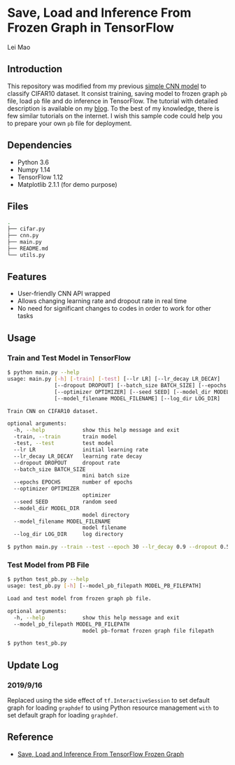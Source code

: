 # Save, Load and Inference From Frozen Graph in TensorFlow 

Lei Mao

## Introduction

This repository was modified from my previous [simple CNN model](https://github.com/leimao/Convolutional_Neural_Network_CIFAR10) to classify CIFAR10 dataset. It consist training, saving model to frozen graph ``pb`` file, load ``pb`` file and do inference in TensorFlow. The tutorial with detailed description is available on my [blog](https://leimao.github.io/blog/Save-Load-Inference-From-TF-Frozen-Graph/). To the best of my knowledge, there is few similar tutorials on the internet. I wish this sample code could help you to prepare your own ``pb`` file for deployment.


## Dependencies

* Python 3.6
* Numpy 1.14
* TensorFlow 1.12
* Matplotlib 2.1.1 (for demo purpose)


## Files
```bash
.
├── cifar.py
├── cnn.py
├── main.py
├── README.md
└── utils.py
```
## Features

* User-friendly CNN API wrapped
* Allows changing learning rate and dropout rate in real time
* No need for significant changes to codes in order to work for other tasks

## Usage

### Train and Test Model in TensorFlow

```bash
$ python main.py --help
usage: main.py [-h] [-train] [-test] [--lr LR] [--lr_decay LR_DECAY]
               [--dropout DROPOUT] [--batch_size BATCH_SIZE] [--epochs EPOCHS]
               [--optimizer OPTIMIZER] [--seed SEED] [--model_dir MODEL_DIR]
               [--model_filename MODEL_FILENAME] [--log_dir LOG_DIR]

Train CNN on CIFAR10 dataset.

optional arguments:
  -h, --help            show this help message and exit
  -train, --train       train model
  -test, --test         test model
  --lr LR               initial learning rate
  --lr_decay LR_DECAY   learning rate decay
  --dropout DROPOUT     dropout rate
  --batch_size BATCH_SIZE
                        mini batch size
  --epochs EPOCHS       number of epochs
  --optimizer OPTIMIZER
                        optimizer
  --seed SEED           random seed
  --model_dir MODEL_DIR
                        model directory
  --model_filename MODEL_FILENAME
                        model filename
  --log_dir LOG_DIR     log directory

```

```bash
$ python main.py --train --test --epoch 30 --lr_decay 0.9 --dropout 0.5
```

### Test Model from PB File

```bash
$ python test_pb.py --help
usage: test_pb.py [-h] [--model_pb_filepath MODEL_PB_FILEPATH]

Load and test model from frozen graph pb file.

optional arguments:
  -h, --help            show this help message and exit
  --model_pb_filepath MODEL_PB_FILEPATH
                        model pb-format frozen graph file filepath

```


```bash
$ python test_pb.py
```

## Update Log

### 2019/9/16

Replaced using the side effect of `tf.InteractiveSession` to set default graph for loading `graphdef` to using Python resource management `with` to set default graph for loading `graphdef`.


## Reference

* [Save, Load and Inference From TensorFlow Frozen Graph](https://leimao.github.io/blog/Save-Load-Inference-From-TF-Frozen-Graph/)
